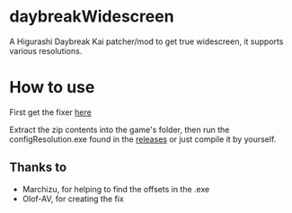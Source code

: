 # daybreakWidescreen
A Higurashi Daybreak Kai patcher/mod to get true widescreen, it supports various resolutions.

# How to use
First get the fixer [here](https://github.com/Olof-AV/DaybreakFix/releases/download/1.0/DaybreakFix_1_0.zip)

Extract the zip contents into the game's folder, then run the configResolution.exe found in the [releases](https://github.com/Vmarcelo49/daybreakWidescreen/releases) 
or just compile it by yourself.


## Thanks to
- Marchizu, for helping to find the offsets in the .exe
- Olof-AV, for creating the fix
